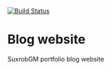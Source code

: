 [![Build Status](https://dev.azure.com/suxrobGM/SuxrobGM_DevOps/_apis/build/status/suxrobGM.SuxrobGM_Resume?branchName=master)](https://dev.azure.com/suxrobGM/SuxrobGM_DevOps/_build/latest?definitionId=1&branchName=master)
# Blog website
SuxrobGM portfolio blog website 
